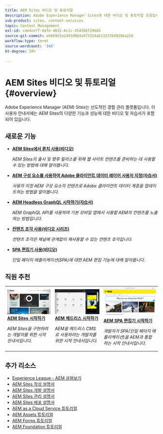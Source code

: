 ```yaml
---
title: AEM Sites 비디오 및 튜토리얼
description: Adobe Experience Manager Sites에 대한 비디오 및 튜토리얼 모음입니다.
sub-product: sites, content-services
topic: Content Management
exl-id: cde4ce7f-0afe-4632-8c1c-354586f296d5
source-git-commit: eb669d1e2493d9b4a973314ab1323764920ba220
workflow-type: tm+mt
source-wordcount: '345'
ht-degree: 20%

---
```


# AEM Sites 비디오 및 튜토리얼 {#overview}

Adobe Experience Manager (AEM) Sites는 선도적인 경험 관리 플랫폼입니다. 이 사용자 안내서에는 AEM Sites의 다양한 기능과 성능에 대한 비디오 및 자습서가 포함되어 있습니다.

## 새로운 기능

* **[AEM Sites에서 론치 사용(비디오)](./page-authoring/launches.md)**

   *AEM Sites의 출시 및 향후 릴리스를 위해 웹 사이트 컨텐츠를 준비하는 데 사용할 수 있는 방법에 대해 알아봅니다.*

* **[AEM 구성 요소를 사용하여 Adobe 클라이언트 데이터 레이어 사용자 지정(자습서)](./integrations/adobe-client-data-layer/data-layer-customize.md)**

   *사용자 지정 AEM 구성 요소의 컨텐츠로 Adobe 클라이언트 데이터 계층을 업데이트하는 방법을 알아봅니다.*

* **[AEM Headless GraphQL 시작하기(자습서)](https://experienceleague.adobe.com/docs/experience-manager-learn/getting-started-with-aem-headless/graphql/overview.html)**

   *AEM GraphQL API를 사용하여 기본 모바일 앱에서 사용할 AEM의 컨텐츠를 노출하는 방법입니다.*

* **[컨텐츠 조각 사용(비디오 시리즈)](./content-fragments/content-fragments-feature-video-use.md)**

   *컨텐츠 조각은 채널에 관계없이 재사용할 수 있는 컨텐츠 조각입니다.*

* **[SPA 편집기 사용(비디오)](./spa-editor/spa-editor-framework-feature-video-use.md)**

   *단일 페이지 애플리케이션(SPA)에 대한 AEM 편집 기능에 대해 알아봅니다.*

## 직원 추천

<table>
<tr>
  <td>
    <a href="https://experienceleague.adobe.com/docs/experience-manager-learn/getting-started-wknd-tutorial-develop/overview.html?lang=ko-KR">
      <img alt="AEM Sites 시작하기 - WKND 튜토리얼" src="./assets/aem-wknd-tutorial.png" />
    </a>
    <div>
      <a href="https://experienceleague.adobe.com/docs/experience-manager-learn/getting-started-wknd-tutorial-develop/overview.html">
    <strong>AEM Sites 시작하기</strong>
    </a>
    </div>
    <p>
    <em>AEM Sites을 구현하려는 개발자를 위한 시작 안내서입니다.</em>
    <p>
  </td>
  <td>
    <a href="https://experienceleague.adobe.com/docs/experience-manager-learn/getting-started-with-aem-headless/overview.html">
    <img alt="AEM 헤드리스 시작하기" src="./assets/aem-headless-tutorial.png" />
    </a>
    <div>
    <a href="https://experienceleague.adobe.com/docs/experience-manager-learn/getting-started-with-aem-headless/overview.html">
    <strong>AEM 헤드리스 시작하기</strong>
    </a>
    </div>
    <p>
    <em>AEM을 헤드리스 CMS로 사용하려는 개발자를 위한 시작 안내서입니다.</em>
    </p>
  </td>
  <td>
    <a href="https://experienceleague.adobe.com/docs/experience-manager-learn/getting-started-with-aem-headless/spa-editor/react/overview.html">
      <img alt="AEM SPA 편집기 시작하기" src="./assets/aem-wknd-spa-editor-tutorial.png" />
    </a>
     <div>
      <a href="https://experienceleague.adobe.com/docs/experience-manager-learn/getting-started-with-aem-headless/spa-editor/react/overview.html">
        <strong>AEM SPA 편집기 시작하기</strong>
      </a>
    </div>
    <p>
    <em>개발자가 SPA(단일 페이지 애플리케이션)을 AEM과 통합하는 시작 안내서입니다.</em>
    <p>
  </td>
</tr>
</table>

## 추가 리소스

* [Experience League - AEM 살펴보기](https://experienceleague.adobe.com/#recommended/solutions/experience-manager)
* [AEM Sites 작성 설명서](https://experienceleague.adobe.com/docs/experience-manager-65/authoring/home.html)
* [AEM Sites 개발 설명서](https://experienceleague.adobe.com/docs/experience-manager-65/developing/home.html)
* [AEM Sites 관리 설명서](https://experienceleague.adobe.com/docs/experience-manager-65/administering/home.html)
* [AEM Sites 배포 설명서](https://experienceleague.adobe.com/docs/experience-manager-65/deploying/home.html)
* [AEM as a Cloud Service 튜토리얼](/help/cloud-service/overview.md)
* [AEM Assets 튜토리얼](/help/assets/overview.md)
* [AEM Forms 튜토리얼](/help/forms/overview.md)
* [AEM Foundation 튜토리얼](/help/foundation/overview.md)
